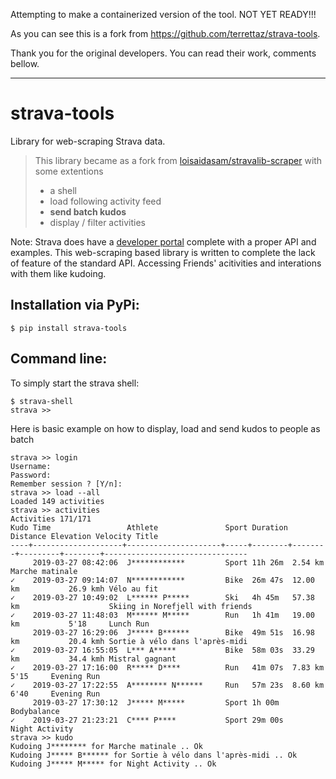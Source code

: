 Attempting to make a containerized version of the tool. NOT YET READY!!!



As you can see this is a fork from https://github.com/terrettaz/strava-tools.

Thank you for the original developers. You can read their work, comments bellow.

--------------------------------------------------------------
strava-tools
============

Library for web-scraping Strava data.

> This library became as a fork from [loisaidasam/stravalib-scraper](https://github.com/loisaidasam/stravalib-scraper) with some extentions
> - a shell
> - load following activity feed
> - **send batch kudos**
> - display / filter activities

Note: Strava does have a [developer portal](https://developers.strava.com/) complete with a proper API and examples. This web-scraping based library is written to complete the lack of feature of the standard API. Accessing Friends' acitivities and interations with them like kudoing.


Installation via PyPi:
-------------

```
$ pip install strava-tools
```

Command line:
-----------------------

To simply start the strava shell:

```
$ strava-shell
strava >>
```
Here is basic example on how to display, load and send kudos to people as batch

```
strava >> login
Username:
Password:
Remember session ? [Y/n]:
strava >> load --all
Loaded 149 activities
strava >> activities
Activities 171/171
Kudo Time                 Athlete               Sport Duration Distance Elevation Velocity Title
----+--------------------+---------------------+-----+--------+--------+---------+--------+--------------------------------
     2019-03-27 08:42:06  J************         Sport 11h 26m  2.54 km                     Marche matinale
✓    2019-03-27 09:14:07  N************         Bike  26m 47s  12.00 km           26.9 kmh Vélo au fit
✓    2019-03-27 10:49:02  L****** P*****        Ski   4h 45m   57.38 km                    Skiing in Norefjell with friends
✓    2019-03-27 11:48:03  M****** M*****        Run   1h 41m   19.00 km           5'18     Lunch Run
     2019-03-27 16:29:06  J***** B******        Bike  49m 51s  16.98 km           20.4 kmh Sortie à vélo dans l'après-midi
✓    2019-03-27 16:55:05  L*** A*****           Bike  58m 03s  33.29 km           34.4 kmh Mistral gagnant
✓    2019-03-27 17:16:00  R***** D****          Run   41m 07s  7.83 km            5'15     Evening Run
✓    2019-03-27 17:22:55  A******** N******     Run   57m 23s  8.60 km            6'40     Evening Run
     2019-03-27 17:30:12  J***** M*****         Sport 1h 00m                               Bodybalance
✓    2019-03-27 21:23:21  C**** P****           Sport 29m 00s                              Night Activity
strava >> kudo
Kudoing J******** for Marche matinale .. Ok
Kudoing J***** B****** for Sortie à vélo dans l'après-midi .. Ok
Kudoing J***** M***** for Night Activity .. Ok
```
